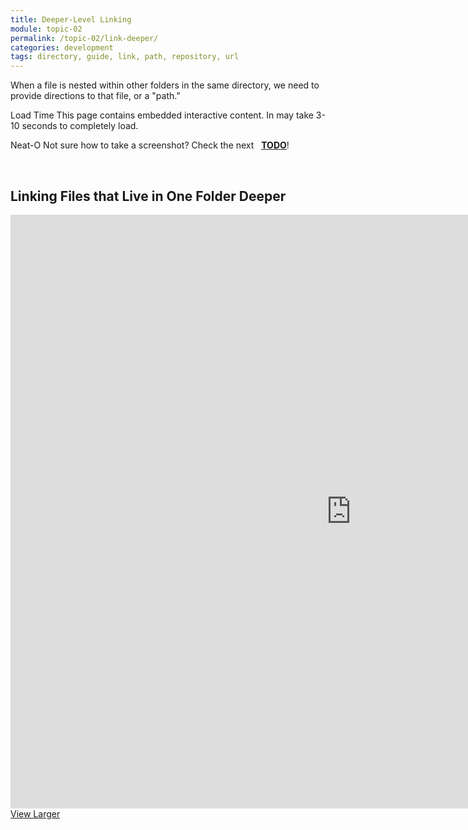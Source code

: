 ```yaml
---
title: Deeper-Level Linking
module: topic-02
permalink: /topic-02/link-deeper/
categories: development
tags: directory, guide, link, path, repository, url
---
```


<div class="divider-heading"></div>

When a file is nested within other folders in the same directory, we need to provide directions to that file, or a "path."

<span class="label label-warning">Load Time</span> This page contains embedded interactive content. In may take 3-10 seconds to completely load.

<span class="label label-success">Neat-O</span> Not sure how to take a screenshot? Check the next &nbsp;<i class="fas fa-check-square" aria-hidden="true"></i> <a href="../todo-linking">**TODO**</a>!


<br>


## Linking Files that Live in One Folder Deeper
<iframe src="https://h5p.org/h5p/embed/177174" width="1090" height="950" frameborder="0" allowfullscreen="allowfullscreen"></iframe>
<a href="https://h5p.org/node/177174" class="btn btn-default btn-xs" target="_blank">View Larger</a>
